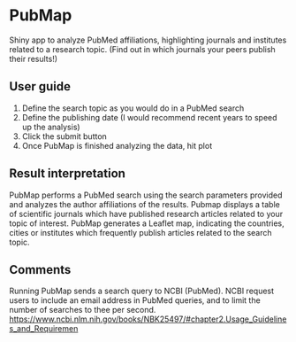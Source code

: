 # PubMap
Shiny app to analyze PubMed affiliations, highlighting journals and institutes related to a research topic.
(Find out in which journals your peers publish their results!)

## User guide
1. Define the search topic as you would do in a PubMed search
2. Define the publishing date (I would recommend recent years to speed up the analysis)
3. Click the submit button
4. Once PubMap is finished analyzing the data, hit plot


## Result interpretation
PubMap performs a PubMed search using the search parameters provided and analyzes the author affiliations of the results.
Pubmap displays a table of scientific journals which have published research articles related to your topic of interest. 
PubMap generates a Leaflet map, indicating the countries, cities or institutes which frequently publish articles related to the search topic.

## Comments
Running PubMap sends a search query to NCBI (PubMed). 
NCBI request users to include an email address in PubMed queries, and to limit the number of searches to thee per second.
https://www.ncbi.nlm.nih.gov/books/NBK25497/#chapter2.Usage_Guidelines_and_Requiremen